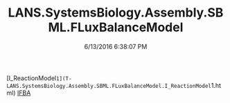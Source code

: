 ﻿---
title: LANS.SystemsBiology.Assembly.SBML.FLuxBalanceModel
date: 6/13/2016 6:38:07 PM
---

[I_ReactionModel`1](T-LANS.SystemsBiology.Assembly.SBML.FLuxBalanceModel.I_ReactionModel`1.html)
[IFBA](T-LANS.SystemsBiology.Assembly.SBML.FLuxBalanceModel.IFBA.html)
